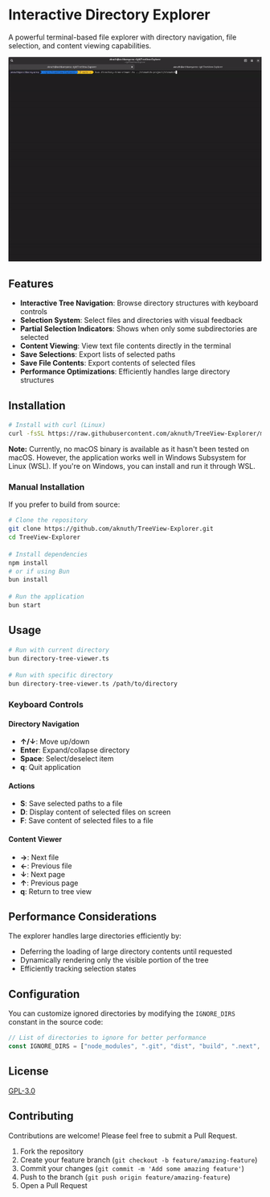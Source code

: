 # Interactive Directory Explorer

A powerful terminal-based file explorer with directory navigation, file selection, and content viewing capabilities.

![Interactive Directory Explorer Demo](demo.gif)

## Features

- **Interactive Tree Navigation**: Browse directory structures with keyboard controls
- **Selection System**: Select files and directories with visual feedback
- **Partial Selection Indicators**: Shows when only some subdirectories are selected
- **Content Viewing**: View text file contents directly in the terminal
- **Save Selections**: Export lists of selected paths
- **Save File Contents**: Export contents of selected files
- **Performance Optimizations**: Efficiently handles large directory structures

## Installation

```bash
# Install with curl (Linux)
curl -fsSL https://raw.githubusercontent.com/aknuth/TreeView-Explorer/main/install.sh | bash
```

**Note:** Currently, no macOS binary is available as it hasn't been tested on macOS. However, the application works well in Windows Subsystem for Linux (WSL). If you're on Windows, you can install and run it through WSL.

### Manual Installation

If you prefer to build from source:

```bash
# Clone the repository
git clone https://github.com/aknuth/TreeView-Explorer.git
cd TreeView-Explorer

# Install dependencies
npm install
# or if using Bun
bun install

# Run the application
bun start
```

## Usage

```bash
# Run with current directory
bun directory-tree-viewer.ts

# Run with specific directory
bun directory-tree-viewer.ts /path/to/directory
```

### Keyboard Controls

#### Directory Navigation

- **↑/↓**: Move up/down
- **Enter**: Expand/collapse directory
- **Space**: Select/deselect item
- **q**: Quit application

#### Actions

- **S**: Save selected paths to a file
- **D**: Display content of selected files on screen
- **F**: Save content of selected files to a file

#### Content Viewer

- **→**: Next file
- **←**: Previous file
- **↓**: Next page
- **↑**: Previous page
- **q**: Return to tree view

## Performance Considerations

The explorer handles large directories efficiently by:

- Deferring the loading of large directory contents until requested
- Dynamically rendering only the visible portion of the tree
- Efficiently tracking selection states

## Configuration

You can customize ignored directories by modifying the `IGNORE_DIRS` constant in the source code:

```typescript
// List of directories to ignore for better performance
const IGNORE_DIRS = ["node_modules", ".git", "dist", "build", ".next", ".cache"];
```

## License

[GPL-3.0](LICENSE)

## Contributing

Contributions are welcome! Please feel free to submit a Pull Request.

1. Fork the repository
2. Create your feature branch (`git checkout -b feature/amazing-feature`)
3. Commit your changes (`git commit -m 'Add some amazing feature'`)
4. Push to the branch (`git push origin feature/amazing-feature`)
5. Open a Pull Request
